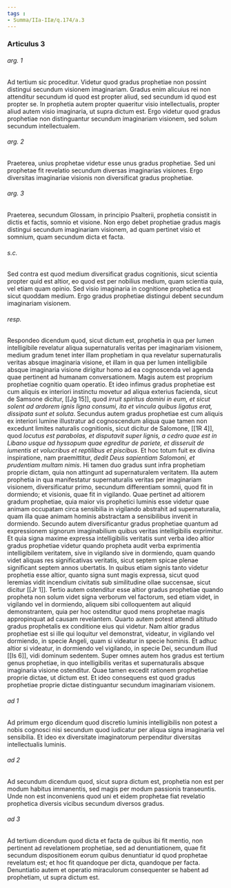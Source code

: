 ```yaml
---
tags : 
- Summa/IIa-IIæ/q.174/a.3
---
```


### Articulus 3

###### arg. 1
Ad tertium sic proceditur. Videtur quod gradus prophetiae non possint distingui secundum visionem imaginariam. Gradus enim alicuius rei non attenditur secundum id quod est propter aliud, sed secundum id quod est propter se. In prophetia autem propter quaeritur visio intellectualis, propter aliud autem visio imaginaria, ut supra dictum est. Ergo videtur quod gradus prophetiae non distinguantur secundum imaginariam visionem, sed solum secundum intellectualem.

###### arg. 2
Praeterea, unius prophetae videtur esse unus gradus prophetiae. Sed uni prophetae fit revelatio secundum diversas imaginarias visiones. Ergo diversitas imaginariae visionis non diversificat gradus prophetiae.

###### arg. 3
Praeterea, secundum Glossam, in principio Psalterii, prophetia consistit in dictis et factis, somnio et visione. Non ergo debet prophetiae gradus magis distingui secundum imaginariam visionem, ad quam pertinet visio et somnium, quam secundum dicta et facta.

###### s.c.
Sed contra est quod medium diversificat gradus cognitionis, sicut scientia propter quid est altior, eo quod est per nobilius medium, quam scientia quia, vel etiam quam opinio. Sed visio imaginaria in cognitione prophetica est sicut quoddam medium. Ergo gradus prophetiae distingui debent secundum imaginariam visionem.

###### resp.
Respondeo dicendum quod, sicut dictum est, prophetia in qua per lumen intelligibile revelatur aliqua supernaturalis veritas per imaginariam visionem, medium gradum tenet inter illam prophetiam in qua revelatur supernaturalis veritas absque imaginaria visione, et illam in qua per lumen intelligibile absque imaginaria visione dirigitur homo ad ea cognoscenda vel agenda quae pertinent ad humanam conversationem. Magis autem est proprium prophetiae cognitio quam operatio. Et ideo infimus gradus prophetiae est cum aliquis ex interiori instinctu movetur ad aliqua exterius facienda, sicut de Samsone dicitur, [[Jg 15]], quod *irruit spiritus domini in eum, et sicut solent ad ardorem ignis ligna consumi, ita et vincula quibus ligatus erat, dissipata sunt et soluta*. Secundus autem gradus prophetiae est cum aliquis ex interiori lumine illustratur ad cognoscendum aliqua quae tamen non excedunt limites naturalis cognitionis, sicut dicitur de Salomone, [[1R 4]], quod *locutus est parabolas, et disputavit super lignis, a cedro quae est in Libano usque ad hyssopum quae egreditur de pariete, et disseruit de iumentis et volucribus et reptilibus et piscibus*. Et hoc totum fuit ex divina inspiratione, nam praemittitur, *dedit Deus sapientiam Salomoni, et prudentiam multam nimis*. Hi tamen duo gradus sunt infra prophetiam proprie dictam, quia non attingunt ad supernaturalem veritatem. Illa autem prophetia in qua manifestatur supernaturalis veritas per imaginariam visionem, diversificatur primo, secundum differentiam somnii, quod fit in dormiendo; et visionis, quae fit in vigilando. Quae pertinet ad altiorem gradum prophetiae, quia maior vis prophetici luminis esse videtur quae animam occupatam circa sensibilia in vigilando abstrahit ad supernaturalia, quam illa quae animam hominis abstractam a sensibilibus invenit in dormiendo. Secundo autem diversificantur gradus prophetiae quantum ad expressionem signorum imaginabilium quibus veritas intelligibilis exprimitur. Et quia signa maxime expressa intelligibilis veritatis sunt verba ideo altior gradus prophetiae videtur quando propheta audit verba exprimentia intelligibilem veritatem, sive in vigilando sive in dormiendo, quam quando videt aliquas res significativas veritatis, sicut septem spicae plenae significant septem annos ubertatis. In quibus etiam signis tanto videtur prophetia esse altior, quanto signa sunt magis expressa, sicut quod Ieremias vidit incendium civitatis sub similitudine ollae succensae, sicut dicitur [[Jr 1]]. Tertio autem ostenditur esse altior gradus prophetiae quando propheta non solum videt signa verborum vel factorum, sed etiam videt, in vigilando vel in dormiendo, aliquem sibi colloquentem aut aliquid demonstrantem, quia per hoc ostenditur quod mens prophetae magis appropinquat ad causam revelantem. Quarto autem potest attendi altitudo gradus prophetalis ex conditione eius qui videtur. Nam altior gradus prophetiae est si ille qui loquitur vel demonstrat, videatur, in vigilando vel dormiendo, in specie Angeli, quam si videatur in specie hominis. Et adhuc altior si videatur, in dormiendo vel vigilando, in specie Dei, secundum illud [[Is 6]], vidi dominum sedentem. Super omnes autem hos gradus est tertium genus prophetiae, in quo intelligibilis veritas et supernaturalis absque imaginaria visione ostenditur. Quae tamen excedit rationem prophetiae proprie dictae, ut dictum est. Et ideo consequens est quod gradus prophetiae proprie dictae distinguantur secundum imaginariam visionem.

###### ad 1
Ad primum ergo dicendum quod discretio luminis intelligibilis non potest a nobis cognosci nisi secundum quod iudicatur per aliqua signa imaginaria vel sensibilia. Et ideo ex diversitate imaginatorum perpenditur diversitas intellectualis luminis.

###### ad 2
Ad secundum dicendum quod, sicut supra dictum est, prophetia non est per modum habitus immanentis, sed magis per modum passionis transeuntis. Unde non est inconveniens quod uni et eidem prophetae fiat revelatio prophetica diversis vicibus secundum diversos gradus.

###### ad 3
Ad tertium dicendum quod dicta et facta de quibus ibi fit mentio, non pertinent ad revelationem prophetiae, sed ad denuntiationem, quae fit secundum dispositionem eorum quibus denuntiatur id quod prophetae revelatum est; et hoc fit quandoque per dicta, quandoque per facta. Denuntiatio autem et operatio miraculorum consequenter se habent ad prophetiam, ut supra dictum est.

